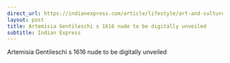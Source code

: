 ```yaml
---
direct_url: https://indianexpress.com/article/lifestyle/art-and-culture/artemisia-gentileschi-1616-nude-digitally-unveiled-8266010/
layout: post
title: Artemisia Gentileschi s 1616 nude to be digitally unveiled
subtitle: Indian Express
---
```


Artemisia Gentileschi s 1616 nude to be digitally unveiled